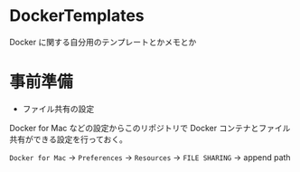 # DockerTemplates

Docker に関する自分用のテンプレートとかメモとか

# 事前準備

- ファイル共有の設定

Docker for Mac などの設定からこのリポジトリで Docker コンテナとファイル共有ができる設定を行っておく。

`Docker for Mac` -> `Preferences` -> `Resources` -> `FILE SHARING` -> append path
